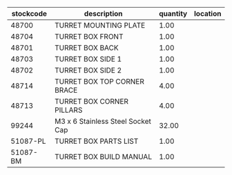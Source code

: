 |stockcode|description|quantity|location|
|---------|-----------|--------|--------|
|48700|TURRET MOUNTING PLATE|1.00||
|48704|TURRET BOX FRONT|1.00||
|48701|TURRET BOX BACK|1.00||
|48703|TURRET BOX SIDE 1|1.00||
|48702|TURRET BOX SIDE 2|1.00||
|48714|TURRET BOX TOP CORNER BRACE|4.00||
|48713|TURRET BOX CORNER PILLARS|4.00||
|99244|M3 x 6 Stainless Steel Socket Cap|32.00||
|51087-PL|TURRET BOX PARTS LIST|1.00||
|51087-BM|TURRET BOX BUILD MANUAL|1.00||
